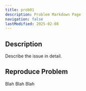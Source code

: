 ```yaml
---
title: prob01
description: Problem Markdown Page
navigation: false
lastModified: 2025-02-08
---
```



## Description

Describe the issue in detail.

## Reproduce Problem

Blah Blah Blah
